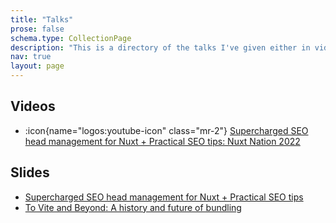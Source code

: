 ```yaml
---
title: "Talks"
prose: false
schema.type: CollectionPage
description: "This is a directory of the talks I've given either in video or slide format."
nav: true
layout: page
---
```


## Videos

- :icon{name="logos:youtube-icon" class="mr-2"} [Supercharged SEO head management for Nuxt + Practical SEO tips: Nuxt Nation 2022](https://www.youtube.com/watch?v=UC-U0NJowS4)

## Slides

- [Supercharged SEO head management for Nuxt + Practical SEO tips](https://talk-supercharged-head-management.vercel.app/1)
- [To Vite and Beyond: A history and future of bundling](https://to-vite-and-beyond-a-history-and-future-of-bundling.vercel.app/)
